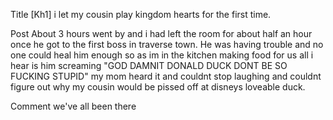 Title
[Kh1] i let my cousin play kingdom hearts for the first time.

Post
About 3 hours went by and i had left the room for about half an hour once he got to the first boss in traverse town. He was having trouble and no one could heal him enough so as im in the kitchen making food for us all i hear is him screaming "GOD DAMNIT DONALD DUCK DONT BE SO FUCKING STUPID" my mom heard it and couldnt stop laughing and couldnt figure out why my cousin would be pissed off at disneys loveable duck.

Comment
we've all been there
